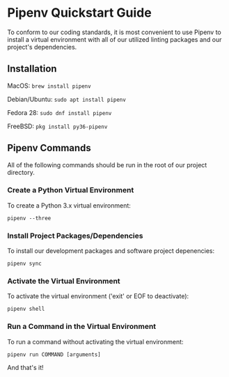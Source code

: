 Pipenv Quickstart Guide
=======================
To conform to our coding standards, it is most convenient to use Pipenv
to install a virtual environment with all of our utilized linting packages
and our project's dependencies.

Installation
------------
MacOS: `brew install pipenv`

Debian/Ubuntu: `sudo apt install pipenv`

Fedora 28: `sudo dnf install pipenv`

FreeBSD: `pkg install py36-pipenv`

Pipenv Commands
---------------
All of the following commands should be run in the root of our
project directory.

### Create a Python Virtual Environment
To create a Python 3.x virtual environment:

`pipenv --three`

### Install Project Packages/Dependencies
To install our development packages and software project depenencies:

`pipenv sync`

### Activate the Virtual Environment
To activate the virtual environment ('exit' or EOF to deactivate):

`pipenv shell`

### Run a Command in the Virtual Environment
To run a command without activating the virtual environment:

`pipenv run COMMAND [arguments]`

And that's it!